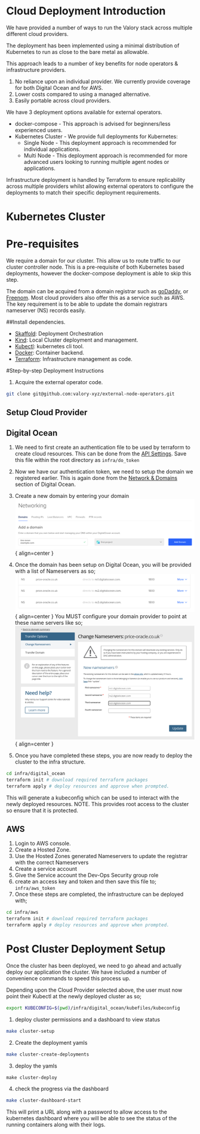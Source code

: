 # Cloud Deployment Introduction 

We have provided a number of ways to run the Valory stack across multiple different cloud providers.

The deployment has been implemented using a minimal distribution of Kubernetes to run as close to the bare metal as allowable. 

This approach leads to a number of key benefits for node operators & infrastructure providers.

1. No reliance upon an individual provider. We currently provide coverage for both Digital Ocean and for AWS.
2. Lower costs compared to using a managed alternative.
3. Easily portable across cloud providers.

We have 3 deployment options available for external operators.
- docker-compose - This approach is advised for beginners/less experienced users.
- Kubernetes Cluster - We provide full deployments for Kubernetes:
    - Single Node - This deployment approach is recommended for individual applications.
    - Multi Node - This deployment approach is recommended for more advanced users looking to running multiple agent nodes or applications.

Infrastructure deployment is handled by Terraform to ensure replicability across multiple providers whilst allowing external operators to configure the deployments to match their specific deployment requirements.


# Kubernetes Cluster
# Pre-requisites

We require a domain for our cluster. This allow us to route traffic to our cluster controller node. This is a pre-requisite of both Kubernetes based deployments, however the docker-compose deployment is able to skip this step.

The domain can be acquired from a domain registrar such as [goDaddy](https://www.godaddy.com), or [Freenom](https://www.freenom.com). Most cloud providers also offer this as a service such as AWS. The key requirement is to be able to update the domain registrars nameserver (NS) records easily.

##Install dependencies.

- [Skaffold](https://skaffold.dev/docs/install/): Deployment Orchestration
- [Kind](https://kind.sigs.k8s.io/docs/user/quick-start/#installation): Local Cluster deployment and management.
- [Kubectl](https://kubernetes.io/docs/tasks/tools/): kubernetes cli tool.
- [Docker](https://docs.docker.com/get-docker/): Container backend.
- [Terraform](https://www.terraform.io/downloads.html): Infrastructure management as code.



#Step-by-step Deployment Instructions

1. Acquire the external operator code.
```bash
git clone git@github.com:valory-xyz/external-node-operators.git
```
## Setup Cloud Provider


## Digital Ocean
1. We need to first create an authentication file to be used by terraform to create cloud resources. This can be done from the [API Settings](https://cloud.digitalocean.com/account/api/tokens). Save this file within the root directory as ```infra/do_token```
2. Now we have our authentication token, we need to setup the domain we registered earlier. This is again done from the [Network & Domains](https://cloud.digitalocean.com/networking/domains) section of Digital Ocean.
3. Create a new domain by entering your domain 
![Image title](images/networking_page.png){ align=center }

4. Once the domain has been setup on Digital Ocean, you will be provided with a list of Nameservers as so;
![Image title](images/do_name_servers.png){ align=center }
You MUST configure your domain provider to point at these name servers like so;
![Image title](images/name_server_setup.png){ align=center }

5. Once you have completed these steps, you are now ready to deploy the cluster to the infra structure.
```bash
cd infra/digital_ocean
terraform init # download required terraform packages
terraform apply # deploy resources and approve when prompted.
```
This will generate a kubeconfig which can be used to interact with the newly deployed resources. NOTE. This provides root access to the cluster so ensure that it is protected.

## AWS
1. Login to AWS console.
2. Create a Hosted Zone.
3. Use the Hosted Zones generated Nameservers to update the registrar with the correct Nameservers
4. Create a service account
5. Give the Service account the Dev-Ops Security group role
6. create an access key and token and then save this file to;
```infra/aws_token```
7. Once these steps are completed, the infrastructure can be deployed with;
```bash
cd infra/aws
terraform init # download required terraform packages
terraform apply # deploy resources and approve when prompted.
```

# Post Cluster Deployment Setup

Once the cluster has been deployed, we need to go ahead and actually deploy our application the cluster. We have included a number of convenience commands to speed this process up.

Depending upon the Cloud Provider selected above, the user must now point their Kubectl at the newly deployed cluster as so;

```bash
export KUBECONFIG=$(pwd)/infra/digital_ocean/kubefiles/kubeconfig
```

1. deploy cluster permissions and a dashboard to view status
```bash
make cluster-setup
```
2. Create the deployment yamls
```bash
make cluster-create-deployments
```
3. deploy the yamls
```
make cluster-deploy
```
4. check the progress via the dashboard
```bash
make cluster-dashboard-start
```
This will print a URL along with a password to allow access to the kubernetes dashboard where you will be able to see the status of the running containers along with their logs.